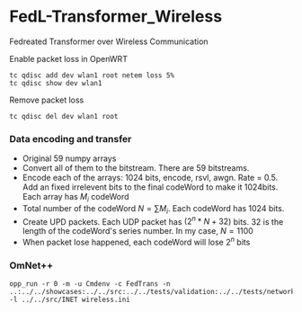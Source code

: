 # FedL-Transformer_Wireless
Fedreated Transformer over Wireless Communication

Enable packet loss in OpenWRT
```shell
tc qdisc add dev wlan1 root netem loss 5%
tc qdisc show dev wlan1
```

Remove packet loss
```shell
tc qdisc del dev wlan1 root
```

### Data encoding and transfer
* Original 59 numpy arrays
* Convert all of them to the bitstream. There are 59 bitstreams.
* Encode each of the arrays: 1024 bits, encode, rsvl, awgn. Rate = 0.5. Add an fixed irrelevent  bits to the final codeWord to make it 1024bits. Each array has $M_i$ codeWord
* Total number of the codeWord $N=\sum M_i$. Each codeWord has 1024 bits.
* Create UPD packets. Each UDP packet has $(2^n * N + 32)$ bits. $32$ is the length of the codeWord's series number. In my case, $N=1100$
* When packet lose happened, each codeWord will lose $2^n$ bits

### OmNet++
```shell
opp_run -r 0 -m -u Cmdenv -c FedTrans -n ..:../../showcases:../../src:../../tests/validation:../../tests/networks:../../tutorials -l ../../src/INET wireless.ini
```